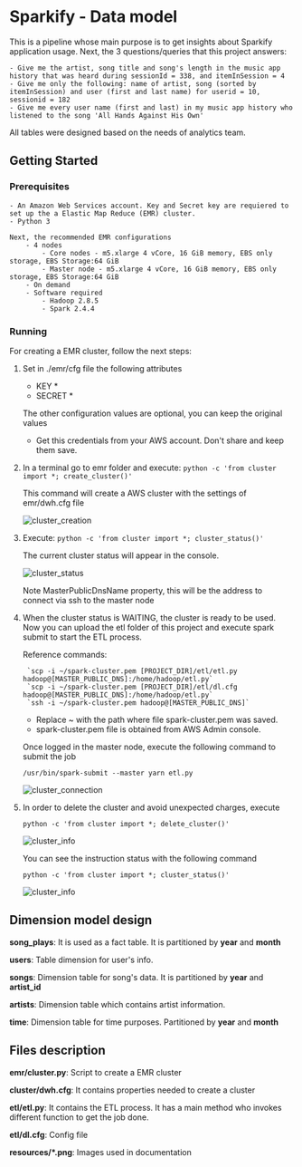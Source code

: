 # Sparkify -  Data model

This is a pipeline whose main purpose is to get insights about Sparkify application usage. 
Next, the 3 questions/queries that this project answers: 
    
    - Give me the artist, song title and song's length in the music app history that was heard during sessionId = 338, and itemInSession = 4
    - Give me only the following: name of artist, song (sorted by itemInSession) and user (first and last name) for userid = 10, sessionid = 182
    - Give me every user name (first and last) in my music app history who listened to the song 'All Hands Against His Own'
    
All tables were designed based on the needs of analytics team. 

## Getting Started

### Prerequisites

    - An Amazon Web Services account. Key and Secret key are requiered to set up the a Elastic Map Reduce (EMR) cluster.
    - Python 3
    
    Next, the recommended EMR configurations
        - 4 nodes
            - Core nodes - m5.xlarge 4 vCore, 16 GiB memory, EBS only storage, EBS Storage:64 GiB
            - Master node - m5.xlarge 4 vCore, 16 GiB memory, EBS only storage, EBS Storage:64 GiB    
        - On demand     
        - Software required 
            - Hadoop 2.8.5
            - Spark 2.4.4
            
### Running 

For creating a EMR cluster, follow the next steps:

1. Set in ./emr/cfg file the following attributes

    - KEY *
    - SECRET *
    
    The other configuration values are optional, you can keep the original values
    
    * Get this credentials from your AWS account. Don't share and keep them save.

2. In a terminal go to emr folder and execute:
    `python -c 'from cluster import *; create_cluster()'`  
    
    This command will create a AWS cluster with the settings of emr/dwh.cfg file
    
    ![cluster_creation](resources/create_cluster.PNG)

3. Execute:
    `python -c 'from cluster import *; cluster_status()'`
    
    The current cluster status will appear in the console. 
    
    ![cluster_status](resources/cluster_status.PNG)
    
    Note MasterPublicDnsName property, this will be the address to connect via ssh to the master node
    
4. When the cluster status is WAITING, the cluster is ready to be used. Now you can upload the etl folder
    of this project and execute spark submit to start the ETL process.
    
    Reference commands:
    
        `scp -i ~/spark-cluster.pem [PROJECT_DIR]/etl/etl.py hadoop@[MASTER_PUBLIC_DNS]:/home/hadoop/etl.py`
        `scp -i ~/spark-cluster.pem [PROJECT_DIR]/etl/dl.cfg hadoop@[MASTER_PUBLIC_DNS]:/home/hadoop/etl.py`
        `ssh -i ~/spark-cluster.pem hadoop@[MASTER_PUBLIC_DNS]`
   
     * Replace ~ with the path where file spark-cluster.pem was saved. 
     * spark-cluster.pem file is obtained from AWS Admin console. 
   
    Once logged in the master node, execute the following command to submit the job
        
    `/usr/bin/spark-submit --master yarn etl.py`
   
    ![cluster_connection](resources/cluster_connection.PNG)

5. In order to delete the cluster and avoid unexpected charges, execute
 
    `python -c 'from cluster import *; delete_cluster()'`
            
    ![cluster_info](resources/delete_cluster.PNG)
    
    You can see the instruction status with the following command
    
    `python -c 'from cluster import *; cluster_status()'`

    ![cluster_info](resources/cluster_status.PNG)
           
## ##########################################

    
## Dimension model design    
 
**song_plays**: It is used as a fact table. It is partitioned by **year** and **month**

**users**: Table dimension for user's info.

**songs**: Dimension table for song's data. It is partitioned by **year** and **artist_id**   

**artists**: Dimension table which contains artist information. 

**time**: Dimension table for time purposes. Partitioned by **year** and **month**

## Files description

**emr/cluster.py**: Script to create a EMR cluster

**cluster/dwh.cfg**: It contains properties needed to create a cluster

**etl/etl.py**: It contains the ETL process. It has a main method who invokes different function to get the job done.

**etl/dl.cfg**: Config file 

**resources/*.png**: Images used in documentation 


